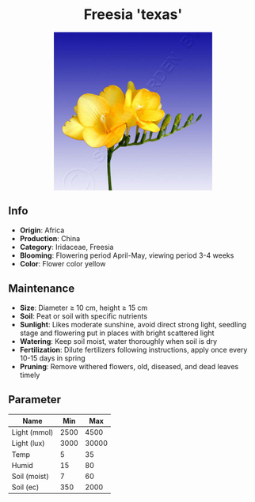 <h1 align='center'>Freesia 'texas'</h1>
<p align="center">
    <img 
        align='center'
        width='320'
        src="../images/freesia texas.png" 
        alt='Freesia 'texas'' />
</p>

## Info

 - **Origin**: Africa
 - **Production**: China
 - **Category**: Iridaceae, Freesia
 - **Blooming**: Flowering period April-May, viewing period 3-4 weeks
 - **Color**: Flower color yellow

## Maintenance

 - **Size**: Diameter ≥ 10 cm, height ≥ 15 cm
 - **Soil**: Peat or soil with specific nutrients
 - **Sunlight**: Likes moderate sunshine, avoid direct strong light, seedling stage and flowering put in places with bright scattered light
 - **Watering**: Keep soil moist, water thoroughly when soil is dry
 - **Fertilization**: Dilute fertilizers following instructions,  apply once every 10-15 days in spring
 - **Pruning**: Remove withered flowers, old, diseased, and dead leaves timely

## Parameter

| Name         | Min  | Max   |
|--------------|------|-------|
| Light (mmol) | 2500 | 4500  |
| Light (lux)  | 3000 | 30000 |
| Temp         | 5    | 35    |
| Humid        | 15   | 80    |
| Soil (moist) | 7   | 60    |
| Soil (ec)    | 350  | 2000  |